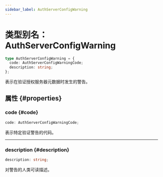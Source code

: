 ```yaml
---
sidebar_label: AuthServerConfigWarning
---
```


# 类型别名：AuthServerConfigWarning

```ts
type AuthServerConfigWarning = {
  code: AuthServerConfigWarningCode;
  description: string;
};
```

表示在验证授权服务器元数据时发生的警告。

## 属性 {#properties}

### code {#code}

```ts
code: AuthServerConfigWarningCode;
```

表示特定验证警告的代码。

***

### description {#description}

```ts
description: string;
```

对警告的人类可读描述。

